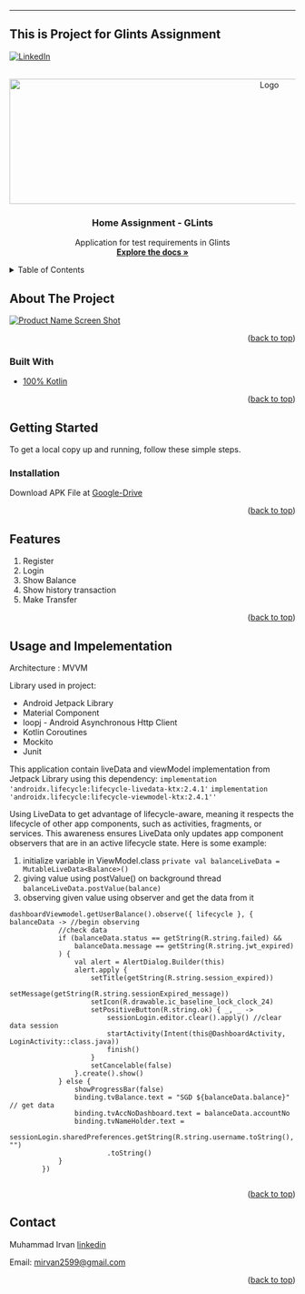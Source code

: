 -----------------------
This is Project for Glints Assignment
-------------------------------------
<div id="top"></div>

[![LinkedIn][linkedin-shield]][linkedin-url]



<!-- PROJECT LOGO -->
<br />
<div align="center">
  <a href="https://www.ocbcnisp.com/">
    <img src="https://upload.wikimedia.org/wikipedia/commons/thumb/5/54/OCBC_Bank_logo.png/1200px-OCBC_Bank_logo.png" alt="Logo" width="900" height="220">
  </a>

<h3 align="center">Home Assignment - GLints</h3>

  <p align="center">
    Application for test requirements in Glints
    <br />
    <a href="https://github.com/mirvn/HomeAssignment_Glints"><strong>Explore the docs »</strong></a>
    <br />
  </p>
</div>


<!-- TABLE OF CONTENTS -->
<details>
  <summary>Table of Contents</summary>
  <ol>
    <li>
      <a href="#about-the-project">About The Project</a>
      <ul>
        <li><a href="#built-with">Built With</a></li>
      </ul>
    </li>
    <li>
      <a href="#getting-started">Getting Started</a>
      <ul>
        <li><a href="#installation">Installation</a></li>
      </ul>
    </li>
    <li><a href="#features">Features</a></li>
    <li><a href="#usage-and-impelementation">Usage and Impelementation</a></li>
    <li><a href="#contact">Contact</a></li>
  </ol>
</details>



<!-- ABOUT THE PROJECT -->
## About The Project

[![Product Name Screen Shot][product-screenshot]](https://example.com)

<p align="right">(<a href="#top">back to top</a>)</p>



### Built With

* [100% Kotlin](https://kotlinlang.org/)

<p align="right">(<a href="#top">back to top</a>)</p>


<!-- GETTING STARTED -->
## Getting Started

To get a local copy up and running, follow these simple steps.

### Installation

Download APK File at 
[Google-Drive](https://drive.google.com/file/d/17oKUmdmrsE4Sr3JB5XKU21OmOz96g-AU/view?usp=sharing)

<p align="right">(<a href="#top">back to top</a>)</p>



## Features

1. Register
2. Login
3. Show Balance
4. Show history transaction
5. Make Transfer
<p align="right">(<a href="#top">back to top</a>)</p>


## Usage and Impelementation

Architecture : MVVM

Library used in project:
* Android Jetpack Library
* Material Component
* loopj - Android Asynchronous Http Client
* Kotlin Coroutines
* Mockito
* Junit

This application contain liveData and viewModel implementation from Jetpack Library using this dependency:
```implementation 'androidx.lifecycle:lifecycle-livedata-ktx:2.4.1'```
```implementation 'androidx.lifecycle:lifecycle-viewmodel-ktx:2.4.1''```

Using LiveData to get advantage of lifecycle-aware, meaning it respects the lifecycle of other app components, such as activities, fragments, or services. This awareness ensures LiveData only updates app component observers that are in an active lifecycle state.
Here is some example:
1. initialize variable in ViewModel.class
```private val balanceLiveData = MutableLiveData<Balance>()```
2. giving value using postValue() on background thread
```balanceLiveData.postValue(balance)```
3. observing given value using observer and get the data from it
```
dashboardViewmodel.getUserBalance().observe({ lifecycle }, { balanceData -> //begin observing
            //check data
            if (balanceData.status == getString(R.string.failed) &&
                balanceData.message == getString(R.string.jwt_expired)
            ) {
                val alert = AlertDialog.Builder(this)
                alert.apply {
                    setTitle(getString(R.string.session_expired))
                    setMessage(getString(R.string.sessionExpired_message))
                    setIcon(R.drawable.ic_baseline_lock_clock_24)
                    setPositiveButton(R.string.ok) { _, _ ->
                        sessionLogin.editor.clear().apply() //clear data session
                        startActivity(Intent(this@DashboardActivity, LoginActivity::class.java))
                        finish()
                    }
                    setCancelable(false)
                }.create().show()
            } else {
                showProgressBar(false)
                binding.tvBalance.text = "SGD ${balanceData.balance}" // get data
                binding.tvAccNoDashboard.text = balanceData.accountNo
                binding.tvNameHolder.text =
                    sessionLogin.sharedPreferences.getString(R.string.username.toString(), "")
                        .toString()
            }
        })
        
```  

<p align="right">(<a href="#top">back to top</a>)</p>

<!-- CONTACT -->
## Contact

Muhammad Irvan
[linkedin](https://linkedin.com/in/mirvn) 

Email: mirvan2599@gmail.com

<p align="right">(<a href="#top">back to top</a>)</p>


<!-- MARKDOWN LINKS & IMAGES -->
<!-- https://www.markdownguide.org/basic-syntax/#reference-style-links -->
[contributors-shield]: https://img.shields.io/github/contributors/github_username/repo_name.svg?style=for-the-badge
[contributors-url]: https://github.com/github_username/repo_name/graphs/contributors
[forks-shield]: https://img.shields.io/github/forks/github_username/repo_name.svg?style=for-the-badge
[forks-url]: https://github.com/github_username/repo_name/network/members
[stars-shield]: https://img.shields.io/github/stars/github_username/repo_name.svg?style=for-the-badge
[stars-url]: https://github.com/github_username/repo_name/stargazers
[issues-shield]: https://img.shields.io/github/issues/github_username/repo_name.svg?style=for-the-badge
[issues-url]: https://github.com/github_username/repo_name/issues
[license-shield]: https://img.shields.io/github/license/github_username/repo_name.svg?style=for-the-badge
[license-url]: https://github.com/github_username/repo_name/blob/master/LICENSE.txt
[linkedin-shield]: https://img.shields.io/badge/-LinkedIn-black.svg?style=for-the-badge&logo=linkedin&colorB=555
[linkedin-url]: https://linkedin.com/in/mirvn
[product-screenshot]: https://i.ibb.co/DQ00Fvx/Untitled-design-resize.png
